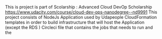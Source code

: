 This is project is part of Scolarship : Advanced Cloud DevOp Scholarship 
https://www.udacity.com/course/cloud-dev-ops-nanodegree--nd9991 
This project consists of 
NodeJs Application used by Udapeople 
CloudFormation templates in order to build infrastructure that will  host the Application (except the RDS )
Circleci file that contains the jobs that needs to run and the 

